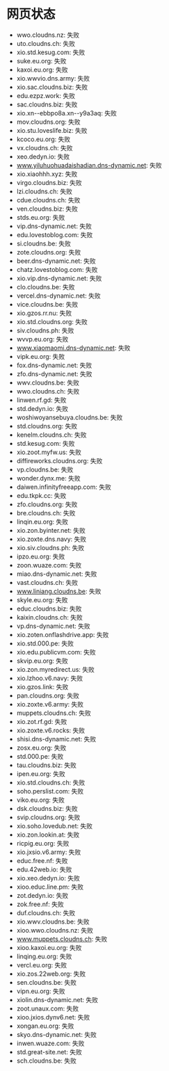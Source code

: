 # 网页状态
- wwo.cloudns.nz: 失败
- uto.cloudns.ch: 失败
- xio.std.kesug.com: 失败
- suke.eu.org: 失败
- kaxoi.eu.org: 失败
- xio.wwvio.dns.army: 失败
- xio.sac.cloudns.biz: 失败
- edu.ezpz.work: 失败
- sac.cloudns.biz: 失败
- xio.xn--ebbpo8a.xn--y9a3aq: 失败
- mov.cloudns.org: 失败
- xio.stu.loveslife.biz: 失败
- kcoco.eu.org: 失败
- vx.cloudns.ch: 失败
- xeo.dedyn.io: 失败
- www.yiluhuohuadaishadian.dns-dynamic.net: 失败
- xio.xiaohhh.xyz: 失败
- virgo.cloudns.biz: 失败
- lzi.cloudns.ch: 失败
- cdue.cloudns.ch: 失败
- ven.cloudns.biz: 失败
- stds.eu.org: 失败
- vip.dns-dynamic.net: 失败
- edu.lovestoblog.com: 失败
- si.cloudns.be: 失败
- zote.cloudns.org: 失败
- beer.dns-dynamic.net: 失败
- chatz.lovestoblog.com: 失败
- xio.vip.dns-dynamic.net: 失败
- clo.cloudns.be: 失败
- vercel.dns-dynamic.net: 失败
- vice.cloudns.be: 失败
- xio.gzos.rr.nu: 失败
- xio.std.cloudns.org: 失败
- siv.cloudns.ph: 失败
- wvvp.eu.org: 失败
- www.xiaomaomi.dns-dynamic.net: 失败
- vipk.eu.org: 失败
- fox.dns-dynamic.net: 失败
- zfo.dns-dynamic.net: 失败
- wwv.cloudns.be: 失败
- wwo.cloudns.ch: 失败
- linwen.rf.gd: 失败
- std.dedyn.io: 失败
- woshiwoyansebuya.cloudns.be: 失败
- std.cloudns.org: 失败
- kenelm.cloudns.ch: 失败
- std.kesug.com: 失败
- xio.zoot.myfw.us: 失败
- diffireworks.cloudns.org: 失败
- vp.cloudns.be: 失败
- wonder.dynx.me: 失败
- daiwen.infinityfreeapp.com: 失败
- edu.tkpk.cc: 失败
- zfo.cloudns.org: 失败
- bre.cloudns.ch: 失败
- linqin.eu.org: 失败
- xio.zon.byinter.net: 失败
- xio.zoxte.dns.navy: 失败
- xio.siv.cloudns.ph: 失败
- ipzo.eu.org: 失败
- zoon.wuaze.com: 失败
- miao.dns-dynamic.net: 失败
- vast.cloudns.ch: 失败
- www.liniang.cloudns.be: 失败
- skyle.eu.org: 失败
- educ.cloudns.biz: 失败
- kaixin.cloudns.ch: 失败
- vp.dns-dynamic.net: 失败
- xio.zoten.onflashdrive.app: 失败
- xio.std.000.pe: 失败
- xio.edu.publicvm.com: 失败
- skvip.eu.org: 失败
- xio.zon.myredirect.us: 失败
- xio.lzhoo.v6.navy: 失败
- xio.gzos.link: 失败
- pan.cloudns.org: 失败
- xio.zoxte.v6.army: 失败
- muppets.cloudns.ch: 失败
- xio.zot.rf.gd: 失败
- xio.zoxte.v6.rocks: 失败
- shisi.dns-dynamic.net: 失败
- zosx.eu.org: 失败
- std.000.pe: 失败
- tau.cloudns.biz: 失败
- ipen.eu.org: 失败
- xio.std.cloudns.ch: 失败
- soho.perslist.com: 失败
- viko.eu.org: 失败
- dsk.cloudns.biz: 失败
- svip.cloudns.org: 失败
- xio.soho.lovedub.net: 失败
- xio.zon.lookin.at: 失败
- ricpig.eu.org: 失败
- xio.jxsio.v6.army: 失败
- educ.free.nf: 失败
- edu.42web.io: 失败
- xio.xeo.dedyn.io: 失败
- xioo.educ.line.pm: 失败
- zot.dedyn.io: 失败
- zok.free.nf: 失败
- duf.cloudns.ch: 失败
- xio.wwv.cloudns.be: 失败
- xioo.wwo.cloudns.nz: 失败
- www.muppets.cloudns.ch: 失败
- xioo.kaxoi.eu.org: 失败
- linqing.eu.org: 失败
- vercl.eu.org: 失败
- xio.zos.22web.org: 失败
- sen.cloudns.be: 失败
- vipn.eu.org: 失败
- xiolin.dns-dynamic.net: 失败
- zoot.unaux.com: 失败
- xioo.jxios.dynv6.net: 失败
- xongan.eu.org: 失败
- skyo.dns-dynamic.net: 失败
- inwen.wuaze.com: 失败
- std.great-site.net: 失败
- sch.cloudns.be: 失败
